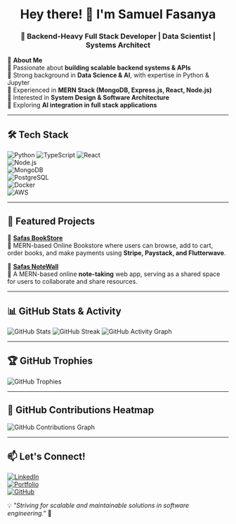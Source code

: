 <h1 align="center">Hey there! 👋 I'm Samuel Fasanya</h1>
<h3 align="center">🚀 Backend-Heavy Full Stack Developer | Data Scientist | Systems Architect</h3>

🌟 **About Me**  
🔹 Passionate about **building scalable backend systems & APIs**  
🔹 Strong background in **Data Science & AI**, with expertise in Python & Jupyter  
🔹 Experienced in **MERN Stack (MongoDB, Express.js, React, Node.js)**  
🔹 Interested in **System Design & Software Architecture**  
🔹 Exploring **AI integration in full stack applications**  

---

## 🛠 **Tech Stack**
![Python](https://img.shields.io/badge/Python-3776AB?style=for-the-badge&logo=python&logoColor=white) 
![TypeScript](https://img.shields.io/badge/TypeScript-3178C6?style=for-the-badge&logo=typescript&logoColor=white) 
![React](https://img.shields.io/badge/React-61DAFB?style=for-the-badge&logo=react&logoColor=black)  
![Node.js](https://img.shields.io/badge/Node.js-43853D?style=for-the-badge&logo=node.js&logoColor=white)  
![MongoDB](https://img.shields.io/badge/MongoDB-4EA94B?style=for-the-badge&logo=mongodb&logoColor=white)  
![PostgreSQL](https://img.shields.io/badge/PostgreSQL-336791?style=for-the-badge&logo=postgresql&logoColor=white)  
![Docker](https://img.shields.io/badge/Docker-2496ED?style=for-the-badge&logo=docker&logoColor=white)  
![AWS](https://img.shields.io/badge/AWS-FF9900?style=for-the-badge&logo=amazonaws&logoColor=white)  

---

## 📂 **Featured Projects**
🔹 **[Safas BookStore](https://github.com/samfash/mern_BookStore_Frontend)**  
🛒 MERN-based Online Bookstore where users can browse, add to cart, order books, and make payments using **Stripe, Paystack, and Flutterwave**.  

🔹 **[Safas NoteWall](https://github.com/samfash/mern_NoteWall)**  
📝 A MERN-based online **note-taking** web app, serving as a shared space for users to collaborate and share resources.  

---

## 📊 **GitHub Stats & Activity**
![GitHub Stats](https://github-readme-stats-sigma-five.vercel.app/api?username=samfash&show_icons=true&theme=radical)
![GitHub Streak](https://streak-stats.demolab.com/?user=samfash&theme=radical)
![GitHub Activity Graph](https://github-readme-activity-graph.vercel.app/graph?username=samfash&theme=github)

---

## 🏆 **GitHub Trophies**
![GitHub Trophies](https://github-profile-trophy.vercel.app/?username=samfash&theme=radical&no-bg=true&no-frame=true&margin-w=15&column=6)

---

## 📌 **GitHub Contributions Heatmap**
![GitHub Contributions Graph](https://github-readme-activity-graph.vercel.app/graph?username=samfash&theme=redical&hide_border=true&radius=10)

---

## 📫 **Let's Connect!**
[![LinkedIn](https://img.shields.io/badge/LinkedIn-blue?style=for-the-badge&logo=linkedin&logoColor=white)](https://www.linkedin.com/in/samuel-fasanya-b9ba41112/)  
[![Portfolio](https://img.shields.io/badge/Portfolio-%2312100E.svg?style=for-the-badge&logo=firefox&logoColor=white)](https://fashrockweb.vercel.app/)  
[![GitHub](https://img.shields.io/badge/GitHub-181717?style=for-the-badge&logo=github&logoColor=white)](https://github.com/samfash)  

💡 _"Striving for scalable and maintainable solutions in software engineering."_ 🚀
